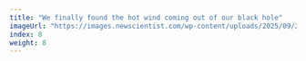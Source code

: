 ```yaml
---
title: "We finally found the hot wind coming out of our black hole"
imageUrl: "https://images.newscientist.com/wp-content/uploads/2025/09/24195853/SEI_267507056.jpg?width=788"
index: 8
weight: 8
---
```

